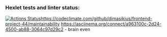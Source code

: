 ### Hexlet tests and linter status:
[![Actions Status](https://github.com/dimasikius/frontend-project-44/workflows/hexlet-check/badge.svg)](https://github.com/dimasikius/frontend-project-44/actions)https://codeclimate.com/github/dimasikius/frontend-project-44/maintainability
https://asciinema.org/connect/a963100c-2d24-4500-ab88-3064c97d29c2 - brain even
